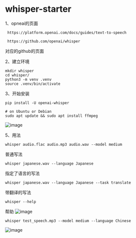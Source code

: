 # whisper-starter

1、opneai的页面

     https://platform.openai.com/docs/guides/text-to-speech 

     https://github.com/openai/whisper 

对应的github的页面

2、建立环境

    mkdir whisper
    cd whisper/
    python3 -m venv .venv
    source .venv/bin/activate
    
3、开始安装

    pip install -U openai-whisper

    # on Ubuntu or Debian
    sudo apt update && sudo apt install ffmpeg

![image](https://github.com/lemonhall/whisper-starter/assets/637919/d73d2108-8260-4117-b5ba-62ec0fe20570)

5、用法

    whisper audio.flac audio.mp3 audio.wav --model medium
普通写法

    whisper japanese.wav --language Japanese
指定了语言的写法

    whisper japanese.wav --language Japanese --task translate
带翻译的写法

    whisper --help
帮助
![image](https://github.com/lemonhall/whisper-starter/assets/637919/b75a0bd3-779f-4933-b36e-c4981ea1ed97)

    whisper test_speech.mp3 --model medium --language Chinese

![image](https://github.com/lemonhall/whisper-starter/assets/637919/33853a08-8c6c-4b3c-90a6-9738de6a57c3)


